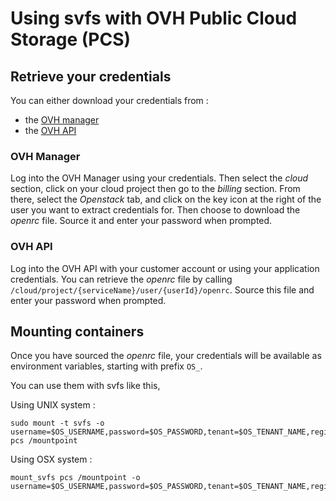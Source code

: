 # Using svfs with OVH Public Cloud Storage (PCS)

## Retrieve your credentials

You can either download your credentials from :
- the [OVH manager](https://www.ovh.com/manager)
- the [OVH API](https://api.ovh.com)

### OVH Manager

Log into the OVH Manager using your credentials.
Then select the *cloud* section, click on your cloud project
then go to the *billing* section. From there, select
the *Openstack* tab, and click on the key icon at the right
of the user you want to extract credentials for. Then
choose to download the *openrc* file. Source it and
enter your password when prompted.

### OVH API

Log into the OVH API with your customer account or using your
application credentials. You can retrieve the *openrc* file
by calling `/cloud/project/{serviceName}/user/{userId}/openrc`.
Source this file and enter your password when prompted.

## Mounting containers

Once you have sourced the *openrc* file, your credentials will
be available as environment variables, starting with prefix `OS_`.

You can use them with svfs like this,

Using UNIX system :
```
sudo mount -t svfs -o username=$OS_USERNAME,password=$OS_PASSWORD,tenant=$OS_TENANT_NAME,region=$OS_REGION_NAME pcs /mountpoint
```

Using OSX system :
```
mount_svfs pcs /mountpoint -o username=$OS_USERNAME,password=$OS_PASSWORD,tenant=$OS_TENANT_NAME,region=$OS_REGION_NAME
```
